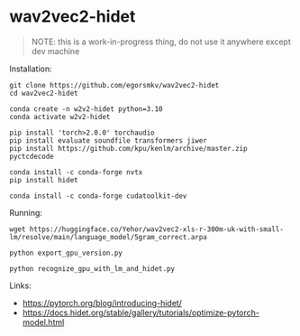 # wav2vec2-hidet

> NOTE: this is a work-in-progress thing, do not use it anywhere except dev machine

Installation:

```
git clone https://github.com/egorsmkv/wav2vec2-hidet
cd wav2vec2-hidet

conda create -n w2v2-hidet python=3.10
conda activate w2v2-hidet

pip install 'torch>2.0.0' torchaudio
pip install evaluate soundfile transformers jiwer
pip install https://github.com/kpu/kenlm/archive/master.zip pyctcdecode

conda install -c conda-forge nvtx
pip install hidet

conda install -c conda-forge cudatoolkit-dev
```

Running:

```
wget https://huggingface.co/Yehor/wav2vec2-xls-r-300m-uk-with-small-lm/resolve/main/language_model/5gram_correct.arpa

python export_gpu_version.py

python recognize_gpu_with_lm_and_hidet.py
```

Links:

- https://pytorch.org/blog/introducing-hidet/
- https://docs.hidet.org/stable/gallery/tutorials/optimize-pytorch-model.html
